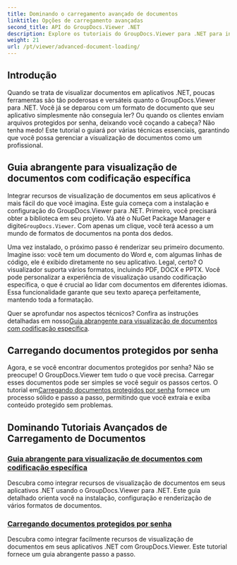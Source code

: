 ```yaml
---
title: Dominando o carregamento avançado de documentos
linktitle: Opções de carregamento avançadas
second_title: API do GroupDocs.Viewer .NET
description: Explore os tutoriais do GroupDocs.Viewer para .NET para integrar facilmente recursos avançados de visualização de documentos em seus aplicativos.
weight: 21
url: /pt/viewer/advanced-document-loading/
---
```

## Introdução

Quando se trata de visualizar documentos em aplicativos .NET, poucas ferramentas são tão poderosas e versáteis quanto o GroupDocs.Viewer para .NET. Você já se deparou com um formato de documento que seu aplicativo simplesmente não conseguia ler? Ou quando os clientes enviam arquivos protegidos por senha, deixando você coçando a cabeça? Não tenha medo! Este tutorial o guiará por várias técnicas essenciais, garantindo que você possa gerenciar a visualização de documentos como um profissional.

## Guia abrangente para visualização de documentos com codificação específica

Integrar recursos de visualização de documentos em seus aplicativos é mais fácil do que você imagina. Este guia começa com a instalação e configuração do GroupDocs.Viewer para .NET. Primeiro, você precisará obter a biblioteca em seu projeto. Vá até o NuGet Package Manager e digite`GroupDocs.Viewer`. Com apenas um clique, você terá acesso a um mundo de formatos de documentos na ponta dos dedos.

Uma vez instalado, o próximo passo é renderizar seu primeiro documento. Imagine isso: você tem um documento do Word e, com algumas linhas de código, ele é exibido diretamente no seu aplicativo. Legal, certo? O visualizador suporta vários formatos, incluindo PDF, DOCX e PPTX. Você pode personalizar a experiência de visualização usando codificação específica, o que é crucial ao lidar com documentos em diferentes idiomas. Essa funcionalidade garante que seu texto apareça perfeitamente, mantendo toda a formatação.

 Quer se aprofundar nos aspectos técnicos? Confira as instruções detalhadas em nosso[Guia abrangente para visualização de documentos com codificação específica](./document-viewing-with-specific-encoding/).

## Carregando documentos protegidos por senha

Agora, e se você encontrar documentos protegidos por senha? Não se preocupe! O GroupDocs.Viewer tem tudo o que você precisa. Carregar esses documentos pode ser simples se você seguir os passos certos. O tutorial em[Carregando documentos protegidos por senha](./loading-password-protected-document/) fornece um processo sólido e passo a passo, permitindo que você extraia e exiba conteúdo protegido sem problemas.

## Dominando Tutoriais Avançados de Carregamento de Documentos
### [Guia abrangente para visualização de documentos com codificação específica](./document-viewing-with-specific-encoding/)
Descubra como integrar recursos de visualização de documentos em seus aplicativos .NET usando o GroupDocs.Viewer para .NET. Este guia detalhado orienta você na instalação, configuração e renderização de vários formatos de documentos.
### [Carregando documentos protegidos por senha](./loading-password-protected-document/)
Descubra como integrar facilmente recursos de visualização de documentos em seus aplicativos .NET com GroupDocs.Viewer. Este tutorial fornece um guia abrangente passo a passo.